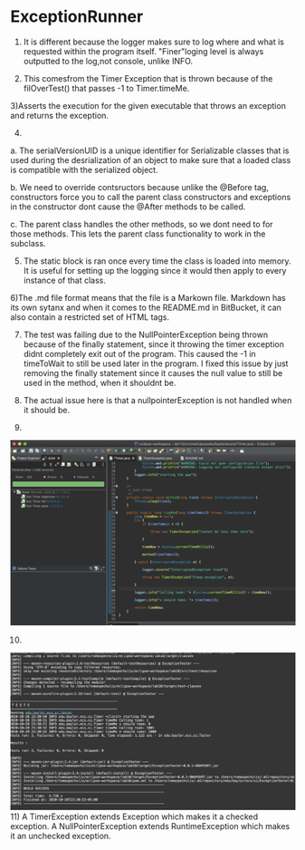 # ExceptionRunner
1) It is different because the logger makes sure to log where and what is requested within the program itself. "Finer"loging level is always outputted to the log,not console, unlike INFO.

2) This comesfrom the Timer Exception that is thrown because of the filOverTest() that passes -1 to Timer.timeMe.

3)Asserts the execution for the given executable that throws an exception and returns the exception.

4) 

a. The serialVersionUID is a unique identifier for Serializable classes that is used during the desrialization of an object to make sure that a loaded class is compatible with the serialized object.

b. We need to override contsructors because unlike the @Before tag, constructors force you to call the parent class constructors and exceptions in the constructor dont cause the @After methods to be called.

c. The parent class handles the other methods, so we dont need to for those methods. This lets the parent class functionality to work in the subclass.

5) The static block is ran once every time the class is loaded into memory. It is useful for setting up the logging since it would then apply to every instance of that class.

6)The .md file format means that the file is a Markown file. Markdown has its own sytanx and when it comes to the README.md in BitBucket, it can also contain a restricted set of HTML tags.

7) The test was failing due to the NullPointerException being thrown because of the finally statement, since it throwing the timer exception didnt completely exit out of the program. This caused the -1 in timeToWait to still be used later in the program. I fixed this issue by just removing the finally statement since it causes the null value to still be used in the method, when it shouldnt be. 

8) The actual issue here is that a nullpointerException is not handled when it should be.

9)
![Branching](JUnitTests.png)

10)
![Branching](MVNtests.png)
11) A TimerException extends Exception which makes it a checked exception. 
A NullPointerException extends RuntimeException which makes it an unchecked exception.
